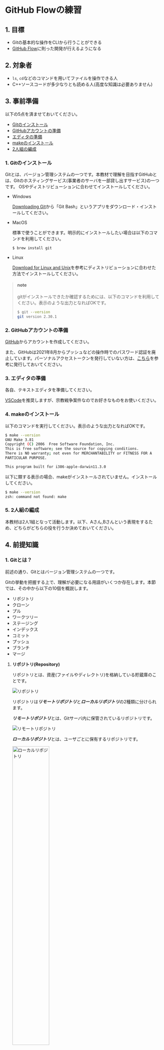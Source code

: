 # GitHub Flowの練習

## 1. 目標
- Gitの基本的な操作をCLIから行うことができる
- [GitHub Flow](https://docs.github.com/ja/get-started/quickstart/github-flow)に則った開発が行えるようになる

## 2. 対象者
- `ls`, `cd`などのコマンドを用いてファイルを操作できる人
- C++ソースコードが多少なりとも読める人(高度な知識は必要ありません)

## 3. 事前準備
以下の5点を済ませておいてください。

- [Gitのインストール](#1-gitのインストール)
- [GitHubアカウントの準備](#2-githubアカウントの準備)
- [エディタの準備](#3-エディタの準備)
- [makeのインストール](#4-makeのインストール)
- [2人組の編成](#5-2人組の編成)

### 1. Gitのインストール
  
Gitとは、バージョン管理システムの一つです。本教材で理解を目指すGitHubとは、Gitのホスティングサービス(事業者のサーバを一部貸し出すサービス)の一つです。
OSやディストリビューションに合わせてインストールしてください。

- Windows
  
  [Downloading Git](https://git-scm.com/download/win)から「Git Bash」というアプリをダウンロード・インストールしてください。

- MacOS

  標準で使うことができます。明示的にインストールしたい場合は以下のコマンドを利用してください。
  ```bash
  $ brew install git
  ```

- Linux
  
  [Download for Linux and Unix](https://git-scm.com/download/linux)を参考にディストリビューションに合わせた方法でインストールしてください。
    
> #### note
> gitがインストールできたか確認するためには、以下のコマンドを利用してください。表示のような出力となればOKです。
> ```bash
> $ git --version
> git version 2.30.1
> ```

### 2. GitHubアカウントの準備

[GitHub](https://github.com/)からアカウントを作成してください。

また、GitHubは2021年8月からプッシュなどの操作時でのパスワード認証を廃止しています。パーソナルアクセストークンを発行していない方は、[こちら](https://docs.github.com/ja/authentication/keeping-your-account-and-data-secure/creating-a-personal-access-token)を参考に発行しておいてください。

### 3. エディタの準備

各自、テキストエディタを準備してください。

[VSCode](https://azure.microsoft.com/ja-jp/products/visual-studio-code/)を推奨しますが、宗教戦争案件なのでお好きなものをお使いください。

### 4. makeのインストール

以下のコマンドを実行してください。表示のような出力となればOKです。

```bash
$ make --version
GNU Make 3.81
Copyright (C) 2006  Free Software Foundation, Inc.
This is free software; see the source for copying conditions.
There is NO warranty; not even for MERCHANTABILITY or FITNESS FOR A
PARTICULAR PURPOSE.

This program built for i386-apple-darwin11.3.0
```

以下に類する表示の場合、makeがインストールされていません。インストールしてください。

```bash
$ make --version
zsh: command not found: make
```

### 5. 2人組の編成
本教材は2人1組となって活動します。以下、Aさん,Bさんという表現をするため、どちらがどちらの役を行うか決めておいてください。

## 4. 前提知識
### 1. Gitとは？
前述の通り、Gitとはバージョン管理システムの一つです。

Gitの挙動を把握する上で、理解が必要になる用語がいくつか存在します。本節では、その中から以下の10個を概説します。

- リポジトリ
- クローン
- プル
- ワークツリー
- ステージング
- インデックス
- コミット
- プッシュ
- ブランチ
- マージ

1. **リポジトリ(Repository)**
  
    リポジトリとは、資産(ファイルやディレクトリ)を格納している貯蔵庫のことです。
    
    <img src="https://github.com/Lium1126/github-practice-images/blob/main/repository.png" alt="リポジトリ" title="リポジトリ">
    
    リポジトリは***リモートリポジトリ***と***ローカルリポジトリ***の2種類に分けられます。
    
    ***リモートリポジトリ***とは、Gitサーバ内に保管されているリポジトリです。
    
    <img src="https://github.com/Lium1126/github-practice-images/blob/main/remote-repository.png" alt="リモートリポジトリ" title="リモートリポジトリ">
    
    ***ローカルリポジトリ***とは、ユーザごとに保有するリポジトリです。
    
    <img src="https://github.com/Lium1126/github-practice-images/blob/main/local-repository.png" alt="ローカルリポジトリ" title="ローカルリポジトリ" style="width: 50%;">
    
    ユーザは、ローカルリポジトリ内で作業を行い、その変更をリモートリポジトリに反映させることで変更点を共有します。

2. **クローン(Clone)**
    
    クローンとは、リモートリポジトリをローカルリポジトリに複製する操作です。
    
    通常、最初のみ行います。
    
    <img src="https://github.com/Lium1126/github-practice-images/blob/main/clone.png" alt="クローン" title="クローン" style="width: 50%;">
    
3. **プル(Pull)**

    プルとは、リモートリポジトリにある、持っていないファイルや他の誰かが更新したファイルをローカルリポジトリに反映させる操作です。すなわち、「自分のローカル環境を共有されているものの最新版に揃える」というような認識です。
    
    <img src="https://github.com/Lium1126/github-practice-images/blob/main/pull-1.png" alt="プル1" title="プル1" style="width: 50%;">
    
    ---
    
    <img src="https://github.com/Lium1126/github-practice-images/blob/main/pull-2.png" alt="プル2" title="プル2" style="width: 50%;">
    
    **先述のクローンはリモートリポジトリの内容を丸ごと複製するのに対し、プルは差分のみを更新します。**
    
    > topic
    > 
    > これに比べ、リモートリポジトリの最新情報の取得のみを行い、ファイルの更新を行わない操作をフェッチ(Fetch)と呼びます。
    > 本当にプルして良い状態か調べるときなどに使用します。

4. **ワークツリー(Working tree)**

    ワークツリーとは、作業しているディレクトリのことです。

5. **ステージング(Staged)**

    ステージングを理解する前に、Gitは変更を管理するファイルと管理しないファイルを指定できるということを知っておきましょう。
    
    Gitで変更を管理することを`track(追跡)`、しないことを`untrack`と呼びます。
    
    追跡されているファイルは以下の3つの状態のいずれかとなります。
    
    | 状態 | 内容 |
    | --- | --- |
    | Unmodified | 変更されていないファイル |
    | Modified | 変更されたファイル |
    | Staged | Commit対象のファイル |

    `Modified`のファイルを`Staged`の状態にすることをステージングと呼びます。ステージングされたファイルは、後述のインデックスに登録されます。

6. **インデックス(Index)**

    ワークツリーとは、作業しているディレクトリのことでした。それに対しインデックスは、ワークツリーとローカルリポジトリの中間に位置する場所です。ローカルリポジトリに反映させるファイルが格納されます。
    
    このインデックスが存在することにより、余分なファイルをコミットせずに済んだり、ファイルの一部だけの変更を記録してコミットすることができます。
    
    <img src="https://github.com/Lium1126/github-practice-images/blob/main/index.png" alt="インデックス" title="インデックス" style="width: 60%;">

7. **コミット(Commit)**

    インデックスの状態をローカルリポジトリに反映させる操作です。すなわち、施した編集をローカルリポジトリに記録する操作です。
    
    コミットを実行すると、編集した日時が記されたファイルやコミットごとのIDが生成されます。これらは時系列順に格納され、管理されます。
    
    > topic
    > 
    > もし「以前の状態に戻したい」という状況になった際には、このIDを指定することで、そのコミット時点の状態まで戻すことができます。
    
    コミットを実行する際に編集が記録されるファイルは、インデックスのファイルのみです。したがって、ステージングとはコミットするファイルを指定する操作であると言い換えることができます。
    
    <img src="https://github.com/Lium1126/github-practice-images/blob/main/commit.png" alt="コミット" title="コミット" style="width: 60%;">
        
8. **プッシュ(Push)**

    プッシュとは、ローカルリポジトリにあるファイルをリモートリポジトリに反映する操作です。
    
    ワークツリーで作業した内容をステージングによってインデックスに仮登録し、その後コミットでローカルリポジトリに反映した後、他の人へ変更を共有するためにプッシュするという流れが一般的です。
    
    <img src="https://github.com/Lium1126/github-practice-images/blob/main/push.png" alt="プッシュ" title="プッシュ" style="width: 60%;">
    
    > topic
    > 
    > ここまでで、図の左のユーザは無事変更点を共有することができました。右のユーザがその変更点を取得するためには、前述のプルをすればよいということになります。
    > 
    > <img src="https://github.com/Lium1126/github-practice-images/blob/main/pull-3.png" alt="プル3" title="プル3" style="width: 60%;">

9. **ブランチ(Branch)**

    ブランチとは、編集履歴を分岐させる機能です。これにより**あるブランチの編集が他のブランチに影響を及ぼさない**という状況を作ることができます。
    
    > topic
    > 
    > ブランチは、あるブランチのある時点から切り出して作成(分岐)するため、ブランチを作ることを俗に「ブランチを切る」と表現します。
    
    図は、`main`という名前のブランチから`fix/a`という名前のブランチを作成している例です。ブランチを切ると他ブランチに編集の影響を及ぼさないため、`main`ブランチは`fix/a`ブランチに加えた変更がなされません。
    
    これにより、`fix/a`ブランチは`main`ブランチから独立して開発を進めることができます。
    
    <img src="https://github.com/Lium1126/github-practice-images/blob/main/branch-1.png" alt="ブランチを切る" title="ブランチを切る" style="width: 50%;">

10. **マージ(Merge)**

    ブランチを分岐元となった他のブランチに併合する操作をマージと呼びます。
    
    図では、マージを行なったことにより、`main`ブランチに`fix/a`ブランチの変更が反映されました。
    
    <img src="https://github.com/Lium1126/github-practice-images/blob/main/branch-2.png" alt="マージ" title="マージ" style="width: 60%;">

### 2. GitHubとは？

GitHubは、Gitを利用するホスティングサービスの一つです。

### 3. GitHub Flowとは？

GitHub Flowとは、GitHubを用いた効率的なチーム開発のために策定されたワークフローの一つです。ワークフローってなに？という方はひとまず、業務活動をパターン化するためのルールや規約だと思ってください。

GitHub Flowでは、常に遵守されなければならない6つのルールとして、以下を定めています。

1. `main`ブランチのものは何であれデプロイ可能である
2. 新しい何かに取り組む際は、説明的な名前のブランチを`main`から作成する（例: new-oauth2-scopes）
3. 作成したブランチにローカルでコミットし、サーバー上の同じ名前のブランチにも定期的に作業内容をpushする
4. フィードバックや助言が欲しい時、ブランチをマージしてもよいと思ったときは、プルリクエストを作成する
5. 他の誰かがレビューをして機能にOKを出してくれたら、あなたはコードを`main`へマージすることができる
6. マージをして`main`へpushしたら、直ちにデプロイをする

> note
> 
> GitHub Flowの規約を調べると、デフォルトのブランチ名は`master`と表記されています。
> しかしGitHubは、IT業界の標準に合わせて2020年頃にデフォルトブランチの名前を`master`から`main`に変更しました。その後、この変更はGitHubに限らずGitLabなどのサービスでも行われ、現在主流のデフォルトブランチ名は`main`となっています。
> この流れを受け、本教材はデフォルトブランチを`main`として話を進めています。

それぞれ見ていきましょう。

1. `main`ブランチのものは何であれデプロイ可能である

    **GitHub Flowで、最も重要なルールです。**

    `main`ブランチとは、リポジトリが作られた最初の段階から存在する大元のブランチです。

    また、デプロイとは「本番環境でプログラムを動作させ、ユーザに使ってもらえる状態にする」などを含めた、ソフトウェアを利用できるようにすること全般を指す言葉です。
    
    すなわち、このルールは、**`main`ブランチは常にバグを含まないものにしろ**というような意味合いとなります。

2. 新しい何かに取り組む際は、説明的な名前のブランチを`main`から作成する（例: new-oauth2-scopes）

    ここでいう新しい何かとは、新機能追加やバグ修正などの開発作業です。
    
    このルールにより、開発者は「`main`ブランチから作成したブランチにて作業を行い、`main`ブランチにマージする」というシンプルな活動をとることになります。
    
    また、作業用ブランチを作成する際には、そのブランチがどのような作業を目的としているか分かりやすいブランチ名をつけるよう決められています。
    
    > topic
    > 
    > 作業用ブランチ名に関して、「説明的な名前をつけること」とだけ記されているのみで命名規則は設けられていません。

3. 作成したブランチにローカルでコミットし、サーバー上の同じ名前のブランチにも定期的に作業内容をpushする

    簡単に言えば「作業用ブランチは定期的にプッシュしなさい」というものです。

4. フィードバックや助言が欲しい時、ブランチをマージしてもよいと思ったときは、プルリクエストを作成する

    プルリクエストとは、GitHub上で「このプログラムで大丈夫そうですか？」「誰か動作確認してくれませんか？」というように、他者にアドバイスやレビューを依頼する機能です。
    
5. 他の誰かがレビューをして機能にOKを出してくれたら、あなたはコードを`main`へマージすることができる

    ここでいうレビューとは、ルール4で作成したプルリクエストに集まった評価です。
    
    このルールにより、全ての変更点(新機能やバグ修正)は第3者の確認があった後に反映(マージ)されます。
    
    > topic
    > 
    > このとき、「〇〇人OKを出したらマージしてよい」といったような規定は設けられていません。
    > 何人以上や、どういった役職の人が承認したらマージできるのかといったようなルールは組織ごとに策定してください。

6. マージをして`main`へpushしたら、直ちにデプロイをする

    全ての作業用ブランチは`main`ブランチから作成されるため(ルール2)、`main`ブランチは常に最新の状態でなければなりません。
    
<img src="https://github.com/Lium1126/github-practice-images/blob/main/github-flow.png" alt="GitHub Flow" title="GitHub Flow" style="width: 60%;">

> note
> 
> より詳しく理解したい人は、　[https://gist.github.com/Gab-km/3705015](https://gist.github.com/Gab-km/3705015)を読むことをお勧めします。

## 5. ハンズオン

> note
> 
> 以降、`<>`で囲まれた情報は適宜置き換えてください。例えば
> ```bash
> $ git config --global user.name '<あなたのユーザ名>'
> ```
> は、筆者の場合
> ```bash
> $ git config --global user.name 'Lium1126'
> ```
> となります。

### 1. [Aさん]リポジトリのフォーク

Aさんはこのリポジトリをフォークしてください。

下図の「Fork」をクリックします。

<img src="https://github.com/Lium1126/github-practice-images/blob/main/fork.png" alt="フォーク" title="フォーク" style="border: solid 1px gray;">

> note
> 
> フォークとは、Gitサーバ上のリポジトリを自分のリモートリポジトリに複製する操作です。よって、
> `<AさんのGitHubアカウント名>/github-practice`というリモートリポジトリが作成されます。以降は、このリポジトリに対して操作を行うことになります。

###### スターも付けていただけると励みになります...

### 2. [両者]Git設定の確認

以下のコマンドを実行して、出力に下記の表示が含まれているか確認してください。

```bash
$ git config -l
user.email=<あなたのメールアドレス>
user.name=<あなたのGitHubアカウント名>
```

上記の表示が得られない場合、お使いの環境にGitアカウントの設定がされていません。

その場合、以下のコマンドで設定してください。

```bash
$ git config --global user.name '<自分の名前>'
$ git config --global user.email '<自分のメールアドレス>'
```

例えば、筆者の場合は以下のようにします。

```bash
$ git config --global user.name 'Lium1126'
$ git config --global user.email 'yosi.4sya@gmail.com'
```

> topic
> 
> `--global`オプションを指定することで、あらゆるリポジトリでこの設定が反映されるようにします。

### 3. [両者]リポジトリのクローン

任意のディレクトリに、フォークしたリポジトリをクローンします。

以下のコマンドを実行してください。

```bash
$ mkdir github_flow_handson
$ cd github_flow_handson
$ git clone https://github.com/<AさんのGitHubアカウント名>/github-practice.git
Cloning into 'github-practice'...
remote: Enumerating objects: 50, done.
remote: Counting objects: 100% (50/50), done.
remote: Compressing objects: 100% (47/47), done.
remote: Total 50 (delta 21), reused 17 (delta 2), pack-reused 0
Receiving objects: 100% (50/50), 17.81 KiB | 1.48 MiB/s, done.
Resolving deltas: 100% (21/21), done.
$ ls
github-practice
$ cd github-practice
```

クローンが完了すると、リモートリポジトリにあるファイルが複製され、ローカルリポジトリが作成されます。

> note
> 
> 空のローカルリポジトリを作成したい場合は、
> ```bash
> $ git init
> ```
> コマンドを利用します。これを使用した場合、プッシュ時にリモートリポジトリを作成します。

ファイルが正しく複製されたか確認してください。

```bash
$ ls
Makefile   README.md  doc        main.cpp   search.cpp search.hpp sort.cpp   sort.hpp
```

### 4. [両者]内容の確認

クローンしたリポジトリには、既にプログラムを作成してあります。

少し中身を見てみましょう。

**main.cpp**内の`main`関数は以下のようになっています。

```c++
#define FIRST_TARGET 38
#define SECOND_TARGET 75

int main(const int argc, const char *argv[])
{
	srand(time(NULL));
	vector<int> data{29, 48, 70, 34, 92, 64, 26, 100, 15, 20, 82, 24, 79, 99, 87, 38, 14, 45, 94, 8};

	cout << endl
		 << "Before sort" << endl;
	cout << "---------------------------------------------------------------" << endl;
	printData(data);
	cout << endl;

	data = githubPractice::sort(data);
	cout << "After sort" << endl;
	cout << "---------------------------------------------------------------" << endl;
	printData(data);
	cout << endl;

	cout << "Search for " << FIRST_TARGET << endl;
	cout << "---------------------------------------------------------------" << endl;
	if (githubPractice::search(data, FIRST_TARGET))
		cout << FIRST_TARGET << " is found!" << endl;
	else
		cout << FIRST_TARGET << " is not found!" << endl;
	cout << endl;

	cout << "Search for " << SECOND_TARGET << endl;
	cout << "---------------------------------------------------------------" << endl;
	if (githubPractice::search(data, SECOND_TARGET))
		cout << SECOND_TARGET << " is found!" << endl;
	else
		cout << SECOND_TARGET << " is not found!" << endl;
	cout << endl;

	return 0;
}
```

main.cppでは、配列dataを準備し一度内容を表示、その後ソートして同様に表示しています。その後、「38」と「75」がdataの中に含まれているか探索しています。

ソートしている`sort`関数は**sort.cpp**に記述されており、***バブルソート***が実装されています。

```c++
std::vector<int> sort(std::vector<int> data)
{
  for (int i = 0; i < data.size() - 1; i++)
  {
    for (int j = data.size() - 1; j > i; j--)
    {
      if (data[j] < data[j - 1])
      {
        int tmp = data[j];
        data[j] = data[j - 1];
        data[j - 1] = tmp;
      }
    }
  }
  return data;
}
```

また、指定した値を探索する`search`関数は**search.cpp**に実装されており、***線形探索***で実装されています。

```c++
bool search(std::vector<int> data, int target)
{
  for (int x : data)
  {
    if (x == target)
      return true;
  }

  return false;
}
```

プログラムを実行してみましょう。

以下のコマンドを実行し、表示のような出力が得られれば正しくプログラムが動作しています。

```bash
$ make
Before sort
---------------------------------------------------------------
29 48 70 34 92 64 26 100 15 20 82 24 79 99 87 38 14 45 94 8

After sort
---------------------------------------------------------------
8 14 15 20 24 26 29 34 38 45 48 64 70 79 82 87 92 94 99 100

Search for 38
---------------------------------------------------------------
38 is found!

Search for 75
---------------------------------------------------------------
75 is not found!
```

### 5. [Aさん]ブランチの作成

ここから、Aさんがこのプログラムに対して改修作業を行うという想定でハンズオンを行います。

GitHub Flowでは、まず`main`ブランチから作業用ブランチを作成することから改修作業が始まります。

まずは、今どのブランチにいるのか確認しましょう。

```bash
$ git branch
* main
```

`git branch`は、ローカルリポジトリ内のブランチ一覧と、今いるブランチを表示します。<s>*</s>の付いているブランチが現在いるブランチです。

ブランチを作成するには、以下のコマンドを使用します。このコマンドを実行すると、今いるブランチから分岐した新しいブランチが作成されます。

```bash
$ git branch <新しいブランチ名>
```

ここでは、以下のようなブランチ名で新たなブランチを作成しましょう。

```bash
$ git branch fix-bubble-sort
```

> topic
> 
> GitHub Flow以外のワークフローには、ブランチ名を規定しているものもあります。
> 詳しくは、[Git Flow](https://qiita.com/KosukeSone/items/514dd24828b485c69a05)や[Issueドリブン開発](https://gist.github.com/Enchan1207/0ea2c7a7d6a3c16aea5683435d1972f8)について学習してください。

ブランチが作成されたことを確認します。
```bash
$ git branch
  fix-bubble-sort
* main
```

`fix-bubble-sort`ブランチが作成されたことは確認できましたが、ユーザがいるブランチは`main`ブランチのままです。ブランチの切り替えは以下のコマンドを利用します。

```bash
$ git checkout <ブランチ名>
```

作業を行うのは`fix-bubble-sort`ブランチですから、以下のコマンドを実行してブランチを切り替えてください。

```bash
$ git checkout fix-bubble-sort
Switched to branch 'fix-bubble-sort'
$ git branch
* fix-bubble-sort
  main
```

`git branch`コマンドの表示にて、`fix-bubble-sort`ブランチに<s>*</s>が付されていることが確認できたら成功です。

### 6. [Aさん]ソートアルゴリズムの変更

作業用ブランチを作成することができたため、ここからAさんにプログラムを改修してもらいます。しかし、プログラミングは本教材の本質ではないため、具体的な編集作業は**コピー&ペースト**のみとします。

<a href="https://github.com/Lium1126/github-practice/blob/main/doc/sort.md" target="_blank" rel="noopener noreferrer">ソートアルゴリズム集</a>にいくつかのソートアルゴリズムの例を示しています。

エディタを使って、**sort.cpp**の`sort`関数を、<a href="https://github.com/Lium1126/github-practice/blob/main/doc/sort.md" target="_blank" rel="noopener noreferrer">ソートアルゴリズム集</a>のバケットソートに書き換えてください(コピー&上書きペーストで構いません)。

プログラムの変更ができたら、正しく動作することを確認してください。

```bash
$ make
Before sort
---------------------------------------------------------------
29 48 70 34 92 64 26 100 15 20 82 24 79 99 87 38 14 45 94 8

After sort
---------------------------------------------------------------
8 14 15 20 24 26 29 34 38 45 48 64 70 79 82 87 92 94 99 100

Search for 38
---------------------------------------------------------------
38 is found!

Search for 75
---------------------------------------------------------------
75 is not found!
```

> topic
> 
> このように、関数の外部仕様と内部仕様を分離することで、変更の影響が他に及ばないようにすることがチーム開発では重要です。今回の例では、main.cppに影響を及ぼさず、sort.cppを改修することができました。

### 7. [Aさん]コミット

変更を加えたファイルの状態を確認してみましょう。

```bash
$ git status
On branch fix-bubble-sort
Changes not staged for commit:
  (use "git add <file>..." to update what will be committed)
  (use "git restore <file>..." to discard changes in working directory)
	modified:   sort.cpp

no changes added to commit (use "git add" and/or "git commit -a")
```

すると、**sort.cpp**が`Modified（編集済み）`となっていることがわかります。赤字は`Staged`でないことを表しています。

変更をコミットするためには、ステージングをしてインデックスに登録しなければなりませんでした。そこで、以下のコマンドで**sort.cpp**をステージングします。

```bash
$ git add sort.cpp
```

ここでは何も表示されませんが、再度確認すると**sort.cpp**が`Staged`になっていることが確認できます。

```bash
$ git status
On branch fix-bubble-sort
Changes to be committed:
  (use "git restore --staged <file>..." to unstage)
	modified:   sort.cpp
```

> topic
> 
> `git add`コマンドは、`git add -A`とすると「`Untrack`や`Unmodified`の全てのファイルを一括でステージングする」ということができます。
> しかし、不要なファイルまでステージングしてしまうといったリスクがあるため、乱用に注意してください。

ここまでで、**sort.cpp**がインデックスに登録され、コミットの準備が整いました。コミットしてみましょう。

```bash
$ git commit
```

上記コマンドを実行すると、エディタが起動してコミットメッセージの入力が求められます。

```bash
<任意のコミットメッセージ>

# Please enter the commit message for your changes. Lines starting
# with '#' will be ignored, and an empty message aborts the commit.
#
# Date:   Thu Nov 18 17:30:35 2021 +0900
#
# On branch fix-bubble-sort
#
# Initial commit
#
# Changes to be committed:
#   new file:   sort.cpp
#
```

コミットメッセージを入力し、ファイルを保存すればコミット完了です。

> note
> 
> コミットメッセージとは、そのコミットがどのような変更を加えたのか、なぜその変更を加えたのかを表すコメントです。
> 変更履歴を辿ったり、以前のバージョンに戻したりするときの目印として活用します。

> topic
> 
> `git commit`コマンドは、`-m`オプションを利用することでエディタを起動せずにコミットすることができます。書式は以下の通りです。
> ```bash
> $ git commit -m "<任意のコミットメッセージ>"
> ```

コミットの履歴が残されていることを確認します。

```bash
$ git log
commit <コミットID> (HEAD -> fix-bubble-sort)
Author: <AさんのGitHubアカウント名> <<Aさんのメールアドレス>>
Date:   Thu Nov 18 17:30:35 2021 +0900

    <コミットメッセージ>
```

`git show`コマンドを実行すると、直前の変更の差分を確認することができます。`+`の部分が追加された箇所、`-`の部分が削除された箇所です。

```bash
$ git show
```

### 8. [Aさん]プッシュ

ローカルリポジトリにコミットできたので、リモートリポジトリに変更を反映しましょう。

プッシュと同時に現在のブランチをリモートリポジトリにも作成します。

```bash
$ git push --set-upstream origin <ブランチ名>
```

変更を加えたブランチは`fix-bubble-sort`であったので、以下のコマンドを実行することになります。

```bash
$ git push --set-upstream origin fix-bubble-sort
```

> note
> 
> すでにリモートリポジトリにブランチが作成されている場合は
> ```bash
> $ git push
> ```
> を利用することができます。

### 9. [Aさん]プルリクエスト作成

https://github.com/<AさんのGitHubアカウント名>/github-practice/にアクセスし、下図に示すような「Compare & pull request」をクリックします。

<img src="https://github.com/Lium1126/github-practice-images/blob/main/pull-request.png" alt="プルリクエスト作成" title="プルリクエスト作成" style="border: solid 1px gray;">

下図のようにコメントを入力し、プルリクエストを作成します。

<img src="https://github.com/Lium1126/github-practice-images/blob/main/pull-request-comment.png" alt="プルリクエストコメント入力" title="プルリクエストコメント入力" style="border: solid 1px gray;">

### 10. [Bさん]レビュー

リモートリポジトリの`fix-bubble-sort`ブランチからプルして、動作確認を行います。

リモートリポジトリに`fix-bubble-sort`ブランチが作られたという変更をローカルブランチに反映するため、フェッチします。

```bash
$ git fetch
```

リモートリポジトリのブランチから、ローカルブランチを作成するには以下のコマンドを実行します。

```bash
$ git branch <ローカルブランチ名> <リモートブランチ名>
```

よって、以下のコマンドを実行します。

```bash
$ git branch fix-bubble-sort origin/fix-bubble-sort
```

ブランチを移動し、動作確認を行います。

```bash
$ git branch
  fix-bubble-sort
* main
$ git checkout fix-bubble-sort
$ git branch
* fix-bubble-sort
  main
$ make
Before sort
---------------------------------------------------------------
29 48 70 34 92 64 26 100 15 20 82 24 79 99 87 38 14 45 94 8

After sort
---------------------------------------------------------------
8 14 15 20 24 26 29 34 38 45 48 64 70 79 82 87 92 94 99 100

Search for 38
---------------------------------------------------------------
38 is found!

Search for 75
---------------------------------------------------------------
75 is not found!
```

動作確認ができたら、コードレビューをしましょう。**sort.cpp**の`sort`関数が正しく変更されているか確認してください。

確認ができたら、下図のようなコメントをつけて承認の意思を表しましょう。

<img src="https://github.com/Lium1126/github-practice-images/blob/main/LGTM.png" alt="GLTM" title="LGTM" style="border: solid 1px gray;">

> topic
> 
> LGTMとは、「Looks Good To Mee(私目線OKよ)」という意味です。プルリクエスト承認時の慣習となっている掛け声です。
> しかし、「とりあえずこれ言っておけばいいだろ」という思考停止に陥りやすいとして、この言葉を問題視する声も多くあります。

### 11. [Aさん]マージ

Bさんからの承認を得ることができたら、マージすることができます。

下図のボタンをクリックし、`main`ブランチにマージしましょう。

<img src="https://github.com/Lium1126/github-practice-images/blob/main/merge-pull-request.png" alt="プルリクエストマージ" title="プルリクエストマージ" style="border: solid 1px gray;">

### 12. [両者]プル

ここまでで、リモートリポジトリの`main`ブランチに変更を加えることができました。

最新の`main`リモートブランチを追跡するために、ローカルブランチにプルしましょう。

まず、`main`ブランチにいない場合は、`main`ブランチに切り替えます。

```bash
$ git branch
* fix-bubble-sort
  main
$ git checkout main
$ git branch
  fix-bubble-sort
* main
```

> note
> 
> 不要になったローカルブランチを削除しても構いません。ブランチを削除するコマンドは以下の通りです。
> ```bash
> $ git branch -d <ブランチ名>
> ```
> 
> よって、`fix-bubble-sort`ブランチを削除する場合は
> ```bash
> $ git branch -d fix-bubble-sort
> ```
> を実行します。

`main`ブランチに切り替えたら、リモートリポジトリの最新状態をプルしましょう。

```bash
$ git pull
```

**sort.cpp**の`sort`関数が、バブルソートから以下のように変更されていれば、Aさんの編集が正しく共有されています。

```c++
std::vector<int> sort(std::vector<int> data)
{

	// calculate bucket size
	int bucket_size = data[0];
	for (int i = 1; i < data.size(); i++)
	{
		if (data[i] > bucket_size)
		{
			bucket_size = data[i];
		}
	}
	bucket_size += 1;

	// create empty buckets
	std::vector<int> bucket[bucket_size];

	// put data elements into buckets depending on the value
	for (int i = 0; i < data.size(); i++)
	{
		bucket[data[i]].push_back(data[i]);
	}

	// concatenate all buckets into data
	int id = 0;
	for (int i = 0; i < bucket_size; i++)
	{
		for (int j = 0; j < bucket[i].size(); j++)
		{
			data[id++] = bucket[i][j];
		}
	}

	return data;
}
```

> topic
> 
> フェッチを行う場合は以下のコマンドを利用します。
> ```bash
> $ git fetch
> ```

### 13. [Bさん]ブランチの作成

続いて、Bさんも同様に改修作業を行います。

まずは作業用ブランチを作成しましょう。本節では、作業用ブランチを`fix-bucket-sort`とします。

```bash
$ git branch
* main
$ git branch fix-backet-sort
$ git branch
  fix-backet-sort
* main
$ git checkout fix-backet-sort
Switched to branch 'fix-backet-sort'
```

### 14. [Bさん]ソートアルゴリズムの変更

エディタを使って、**sort.cpp**の`sort`関数を、<a href="https://github.com/Lium1126/github-practice/blob/main/doc/sort.md" target="_blank" rel="noopener noreferrer">ソートアルゴリズム集</a>のシェルソートに上書きペーストしてください。

ソートアルゴリズムを変更したら、動作確認してください。

```bash
$ make
Before sort
---------------------------------------------------------------
29 48 70 34 92 64 26 100 15 20 82 24 79 99 87 38 14 45 94 8

After sort
---------------------------------------------------------------
8 14 15 20 24 26 29 34 38 45 48 64 70 79 82 87 92 94 99 100

Search for 38
---------------------------------------------------------------
38 is found!

Search for 75
---------------------------------------------------------------
75 is not found!
```

### 15. [Bさん]コミット

バケットソートからシェルソートへの変更をローカルリポジトリに登録するため、ステージングします。

まずは**sort.cpp**の状態を確認します。

```bash
$ git status
On branch fix-bucket-sort
Changes not staged for commit:
  (use "git add <file>..." to update what will be committed)
  (use "git restore <file>..." to discard changes in working directory)
	modified:   sort.cpp
	
no changes added to commit (use "git add" and/or "git commit -a")
```

**sort.cpp**が`Modified`であることが確認できたら、ステージングを行います。

```bash
$ git add sort.cpp
$ git status
On branch fix-bucket-sort
Changes to be committed:
  (use "git restore --staged <file>..." to unstage)
	modified:   sort.cpp
```

**sort.cpp**が`Staged`になったら、コミットします。

```
$ git commit -m "<コミットメッセージ>"
[fix-bucket-sort fa826f1] <コミットメッセージ>
 1 file changed, 10 insertions(+), 6 deletions(-)
```

コミットの履歴が残されていることを確認します。

```bash
$ git log
commit <コミットID> (HEAD -> fix-bucket-sort)
Author: <BさんのGitHubアカウント名> <<Bさんのメールアドレス>>
Date:   Thu Nov 18 17:30:35 2021 +0900

    <コミットメッセージ>
```

直近のコミットの変更点を確認します。

```bash
$ git show
```

`sort`関数が書き換えられていることが確認できましたか？

### 16. [Bさん]プッシュ

正しく編集・コミットできたら、リモートリポジトリに対してプッシュしましょう。

`fix-bucket-sort`ブランチをリモートリポジトリにも作成し、そこにプッシュします。

```bash
$ git push --set-upstream origin fix-bucket-sort
```

### 17. [Bさん]プルリクエスト作成

https://github.com/<AさんのGitHubアカウント名>/github-practice/にアクセスし、プルリクエストを作成してください。

### 18. [Aさん]レビュー

Bさんがプッシュした変更点をプルし、動作確認を行いましょう。

```bash
$ git fetch
$ git branch fix-bucket-sort origin/fix-bucket-sort
$ git branch
  fix-backet-sort
* main
$ git checkout fix-bucket-sort
$ make
Before sort
---------------------------------------------------------------
29 48 70 34 92 64 26 100 15 20 82 24 79 99 87 38 14 45 94 8

After sort
---------------------------------------------------------------
8 14 15 20 24 26 29 34 38 45 48 64 70 79 82 87 92 94 99 100

Search for 38
---------------------------------------------------------------
38 is found!

Search for 75
---------------------------------------------------------------
75 is not found!
```

動作確認が完了したら、**sort.cpp**の`sort`関数が正しく変更されているか確認してください。

確認できたら、プルリクエストにレビューコメントをつけましょう。

### 19. [Bさん]マージ

Aさんから承認されたら、マージしましょう。

### 20. [両者]プル

両者プルして、ローカル`main`ブランチを最新のリモート`main`ブランチで更新します。

```bash
$ git branch
* fix-backet-sort
  main
$ git checkout main
Switched to branch 'main'
$ git branch
  fix-backet-sort
* main
$ git pull
```

**sort.cpp**の`sort`関数が以下のように変更されているか確認してください。

```c++
std::vector<int> sort(std::vector<int> data)
{
	for (int h = data.size() / 2; h > 0; h /= 2)
	{
		for (int i = h; i < data.size(); i += 1)
		{
			int k = data[i];

			int j;
			for (j = i; j >= h && data[j - h] > k; j -= h)
			{
				data[j] = data[j - h];
			}

			data[j] = k;
		}
	}

	return data;
}
```

### 21. コンフリクト

チーム開発では、コンフリクト(競合)という事象が起こることがあります。

コンフリクトとは、**複数人の変更箇所が重複してしまい、マージすると誰かしらの変更が失われてしまう**という状態です。

コンフリクトが起きた場合、人力で対処しなくてはなりません。

## 6. 最後に

今回取り上げたGitHub Flowの他にも、ワークフローはたくさんあります。また、これらのワークフローを基にした開発フローが数多く存在します。

色々な方法を身につけ、効率良いチーム開発ライフを送れることを願っております。

## 7. 参考文献
> [GitHub 入門 - IIJ Bootcamp](https://iij.github.io/bootcamp/development/github/)
> 
> [サル先生のGit入門](https://backlog.com/ja/git-tutorial/)
